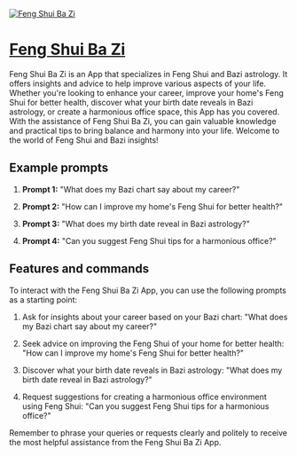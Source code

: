 [![Feng Shui Ba Zi](https://files.oaiusercontent.com/file-2pMxUsd6qozJU1f4Tv1Ul1Ee?se=2123-10-18T06%3A48%3A25Z&sp=r&sv=2021-08-06&sr=b&rscc=max-age%3D31536000%2C%20immutable&rscd=attachment%3B%20filename%3Da0934e8d-2f8f-423b-970e-8ef52b6ff645.png&sig=lnvn0581P5blY8GwnOsfXzsdUES5fL0VIi/KpJO4PgA%3D)](https://chat.openai.com/g/g-bQZx1EhJl-feng-shui-ba-zi)

# [Feng Shui Ba Zi](https://chat.openai.com/g/g-bQZx1EhJl-feng-shui-ba-zi)

Feng Shui Ba Zi is an App that specializes in Feng Shui and Bazi astrology. It offers insights and advice to help improve various aspects of your life. Whether you're looking to enhance your career, improve your home's Feng Shui for better health, discover what your birth date reveals in Bazi astrology, or create a harmonious office space, this App has you covered. With the assistance of Feng Shui Ba Zi, you can gain valuable knowledge and practical tips to bring balance and harmony into your life. Welcome to the world of Feng Shui and Bazi insights!

## Example prompts

1. **Prompt 1:** "What does my Bazi chart say about my career?"

2. **Prompt 2:** "How can I improve my home's Feng Shui for better health?"

3. **Prompt 3:** "What does my birth date reveal in Bazi astrology?"

4. **Prompt 4:**  "Can you suggest Feng Shui tips for a harmonious office?"

## Features and commands

To interact with the Feng Shui Ba Zi App, you can use the following prompts as a starting point:

1. Ask for insights about your career based on your Bazi chart: "What does my Bazi chart say about my career?"

2. Seek advice on improving the Feng Shui of your home for better health: "How can I improve my home's Feng Shui for better health?"

3. Discover what your birth date reveals in Bazi astrology: "What does my birth date reveal in Bazi astrology?"

4. Request suggestions for creating a harmonious office environment using Feng Shui: "Can you suggest Feng Shui tips for a harmonious office?"

Remember to phrase your queries or requests clearly and politely to receive the most helpful assistance from the Feng Shui Ba Zi App.